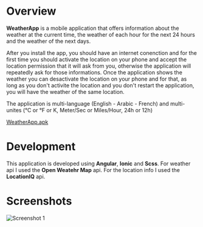 # Overview

**WeatherApp** is a mobile application that offers information about the weather at the current time, the weather of each hour for the next 24 hours and the weather of the next days.

After you install the app, you should have an internet conenction and for the first time you should activate the location on your phone and accept the location permission that it will ask from you, otherwise the application will repeatedly ask for those informations.
Once the application shows the weather you can desactivate the location on your phone and for that, as long as you don't activite the location and you don't restart the application, you will have the weather of the same location.

The application is multi-language (English - Arabic - French) and multi-unites (°C or °F or K, Meter/Sec or Miles/Hour, 24h or 12h)

[WeatherApp.apk](https://github.com/OthLah001/WeatherApp/blob/master/WeatherApp.apk)

# Development

This application is developed using **Angular**, **Ionic** and **Scss**.
For weather api I used the **Open Weatehr Map** api.
For the location info I used the **LocationIQ** api.

# Screenshots
![Screenshot 1](https://drive.google.com/file/d/1Qo-EsKiF-Ba4FICvcI1fPqyOGnNbvgUv/view?usp=sharing)
